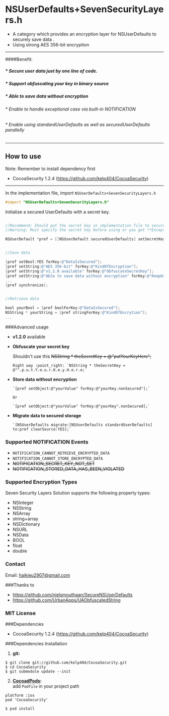 NSUserDefaults+SevenSecurityLayers.h 
=====================

* A category which provides an encryption layer for NSUserDefaults to securely save data . 
* Using strong AES 356-bit encryption

-------------------------------------
####Benefit: 
##### * Secure user data just by one line of code.
##### * Support obfuscating your key in binary source
##### * Able to save data without encryption
###### * Enable to handle exceptional case via built-in NOTIFICATION
###### * Enable using standardUserDefaults as well as securedUserDefaults parallelly

-------------------------------------

## How to use

Note: Remember to install dependency first 
 * CocoaSecurity 1.2.4 (https://github.com/kelp404/CocoaSecurity)

-----------------------------------

In the implementation file, import `NSUserDefaults+SevenSecurityLayers.h`
```objective-c
#import "NSUserDefaults+SevenSecurityLayers.h"
```
Initialize a secured UserDefaults with a secret key.
```objective-c

//Recommend: Should put the secret key in implementation file to secure your key.
//Warning: Must specify the secret key before using or you get **Exception**

NSUserDefault *pref = [[NSUserDefault securedUserDefaults] setSecretKey:@"Your secret key"];

```
```objective-c

//Save data

[pref setBool:YES forKey:@"DataIsSecured"];
[pref setString:@"AES 356-bit" forKey:@"KindOfEncryption"];
[pref setString:@"v1.2.0 available" forKey:@"ObfuscateSecretKey"];
[pref setString:@"Able to save data without encryption" forKey:@"KeepOrigin"];
...
[pref synchronize];

```
```objective-c

//Retrieve data

bool yourBool = [pref boolForKey:@"DataIsSecured"];
NSString * yourString = [pref stringForKey:@"KindOfEncrytion"];
...

```
###Advanced usage

* **v1.2.0** available

 * **Obfuscate your secret key**

      Shouldn't use this ~~NSString * theSecretKey = @"putYourKeyHere";~~

       Right way :point_right: `NSString * theSecretKey = @"".p.u.t.Y.o.u.r.K.e.y.H.e.r.e;`

 * **Store data without encryption**

       `[pref setObject:@"yourValue" forKey:@"yourKey.nonSecured"];`
  
       Or
   
       `[pref setObject:@"yourValue" forKey:@"yourKey".nonSecured];`

 * **Migrate data to secured storage**

       `[NSUserDefaults migrate:[NSUserDefaults standardUserDefaults] to:pref clearSource:YES];`

### Supported NOTIFICATION Events

 * `NOTIFICATION_CANNOT_RETRIEVE_ENCRYPTED_DATA`
 * `NOTIFICATION_CANNOT_STORE_ENCRYPTED_DATA`
 * ~~NOTIFICATION_SECRET_KEY_NOT_SET~~
 * ~~NOTIFICATION_STORED_DATA_HAS_BEEN_VIOLATED~~

### Supported Encryption Types

Seven Security Layers Solution supports the following property types:

 * NSInteger
 * NSString
 * NSArray
 * string+array
 * NSDictionary
 * NSURL
 * NSData
 * BOOL
 * float
 * double


### Contact

Email: haikieu2907@gmail.com

###Thanks to 

 * https://github.com/nielsmouthaan/SecureNSUserDefaults
 * https://github.com/UrbanApps/UAObfuscatedString

### MIT License

###Dependencies

 * CocoaSecurity 1.2.4 (https://github.com/kelp404/CocoaSecurity)

###Dependencies Installation
1. **git:**
```
$ git clone git://github.com/kelp404/CocoaSecurity.git
$ cd CocoaSecurity
$ git submodule update --init
```

2. **<a href="http://cocoapods.org/?q=CocoaSecurity" target="_blank">CocoadPods</a>:**  
add `Podfile` in your project path
```
platform :ios
pod 'CocoaSecurity'
```
```
$ pod install
```
